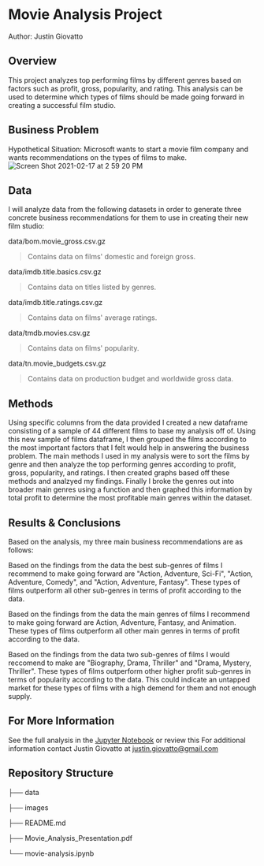 # Movie Analysis Project
Author: Justin Giovatto
## Overview
This project analyzes top performing films by different genres based on factors such as profit, gross, popularity, and rating. This analysis can be used to determine which types of films should be made going forward in creating a successful film studio.
## Business Problem
Hypothetical Situation: Microsoft wants to start a movie film company and wants recommendations on the types of films to make.
![Screen Shot 2021-02-17 at 2 59 20 PM](https://user-images.githubusercontent.com/66973223/108389273-82236180-71dd-11eb-96c3-b71bff4188b9.png)
## Data
I will analyze data from the following datasets in order to generate three concrete business recommendations for them to use in creating their new film studio:

data/bom.movie_gross.csv.gz 
>Contains data on films' domestic and foreign gross.

data/imdb.title.basics.csv.gz 
>Contains data on titles listed by genres.

data/imdb.title.ratings.csv.gz 
>Contains data on films' average ratings.

data/tmdb.movies.csv.gz 
>Contains data on films' popularity.

data/tn.movie_budgets.csv.gz 
>Contains data on production budget and worldwide gross data.
## Methods
Using specific columns from the data provided I created a new dataframe consisting of a sample of 44 different films to base my analysis off of. Using this new sample of films dataframe, I then grouped the films according to the most important factors that I felt would help in answering the business problem. The main methods I used in my analysis were to sort the films by genre and then analyze the top performing genres according to profit, gross, popularity, and ratings. I then created graphs based off these methods and analzyed my findings. Finally I broke the genres out into broader main genres using a function and then graphed this information by total profit to determine the most profitable main genres within the dataset.

## Results & Conclusions  

Based on the analysis, my three main business recommendations are as follows:

Based on the findings from the data the best sub-genres of films I recommend to make going forward are "Action, Adventure, Sci-Fi", "Action, Adventure, Comedy", and "Action, Adventure, Fantasy". These types of films outperform all other sub-genres in terms of profit according to the data.

Based on the findings from the data the main genres of films I recommend to make going forward are Action, Adventure, Fantasy, and Animation. These types of films outperform all other main genres in terms of profit according to the data.

Based on the findings from the data two sub-genres of films I would reccomend to make are "Biography, Drama, Thriller" and "Drama, Mystery, Thriller". These types of films outperform other higher profit sub-genres in terms of popularity according to the data. This could indicate an untapped market for these types of films with a high demend for them and not enough supply.

## For More Information
See the full analysis in the [Jupyter Notebook](http://localhost:8888/notebooks/movie-analysis-project/movie-analysis.ipynb) or review this 
For additional information contact Justin Giovatto at justin.giovatto@gmail.com

## Repository Structure
├── data

├── images

├── README.md

├── Movie_Analysis_Presentation.pdf

└── movie-analysis.ipynb
